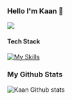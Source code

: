### Hello I'm Kaan 👋
![](https://komarev.com/ghpvc/?username=kaanboraoz)

#### Tech Stack
[![My Skills](https://skillicons.dev/icons?i=typescript,rust,postgres,linux,react,tailwind,nextjs)](https://skillicons.dev)

### My Github Stats
![Kaan Github stats](https://github-readme-stats.vercel.app/api?username=kaanboraoz&show=reviews,discussions_started,discussions_answered,prs_merged,prs_merged_percentage)
